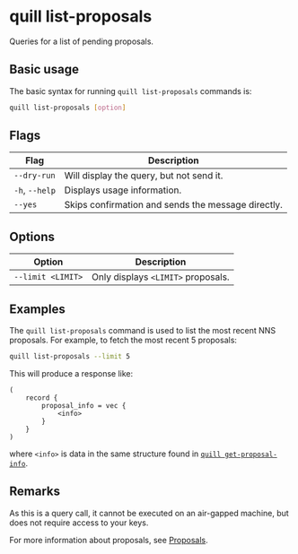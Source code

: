 # quill list-proposals

Queries for a list of pending proposals.

## Basic usage

The basic syntax for running `quill list-proposals` commands is:

``` bash
quill list-proposals [option]
```

## Flags

| Flag           | Description                                        |
|----------------|----------------------------------------------------|
| `--dry-run`    | Will display the query, but not send it.           |
| `-h`, `--help` | Displays usage information.                        |
| `--yes`        | Skips confirmation and sends the message directly. |

## Options

| Option            | Description                        |
|-------------------|------------------------------------|
| `--limit <LIMIT>` | Only displays `<LIMIT>` proposals. |

## Examples

The `quill list-proposals` command is used to list the most recent NNS proposals. For example, to fetch the most recent 5 proposals:

```sh
quill list-proposals --limit 5
```

This will produce a response like:

```candid
(
    record {
        proposal_info = vec {
            <info>
        }
    }
)
```

where `<info>` is data in the same structure found in [`quill get-proposal-info`].

## Remarks

As this is a query call, it cannot be executed on an air-gapped machine, but does not require access to your keys.

For more information about proposals, see [Proposals].

[`quill get-proposal-info`]: quill-get-proposal-info.md
[Proposals]: https://internetcomputer.org/docs/current/tokenomics/nns/nns-intro#proposals
